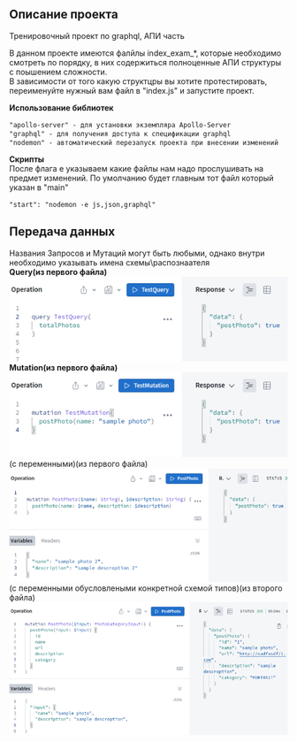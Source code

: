 ## Описание проекта

Тренировочный проект по graphql, АПИ часть

В данном проекте имеются фалйлы index_exam_*, которые необходимо смотреть по порядку, в них содержиться полноценные АПИ структуры с поышением сложности.\
В зависимости от того какую структцры вы хотите протестировать, переименуйте нужный вам файл в "index.js" и запустите проект.

**Использование библиотек**
~~~shell
"apollo-server" - для установки экземпляра Apollo-Server
"graphql" - для получения доступа к спецификации graphql
"nodemon" - автоматический перезапуск проекта при внесении изменений
~~~

**Скрипты**\
После флага е указываем какие файлы нам надо прослушивать на предмет изменений. По умолчанию будет главным тот файл который указан в "main"
~~~shell
"start": "nodemon -e js,json,graphql"
~~~

## Передача данных
Названия Запросов и Мутаций могут быть любыми, однако внутри необходимо указывать имена схемы\распознаателя\
**Query(из первого файла)**\
![img.png](screenshots/img.png)
**Mutation(из первого файла)**\
![img_1.png](screenshots/img_1.png)
(с переменными)(из первого файла)\
![img.png](screenshots/img_3.png)
(с переменными обусловлеными конкретной схемой типов)(из второго файла)\
![img.png](screenshots/img_4.png)


